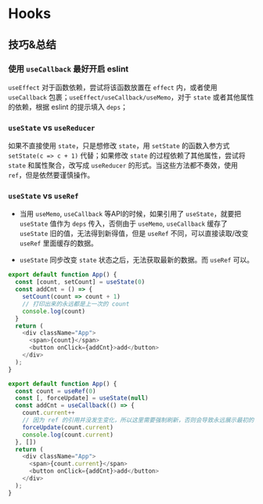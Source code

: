 # Hooks
## 技巧&总结
###  使用 `useCallback` 最好开启 eslint
`useEffect` 对于函数依赖，尝试将该函数放置在 `effect` 内，或者使用 `useCallback` 包裹；`useEffect/useCallback/useMemo`，对于 `state` 或者其他属性的依赖，根据 eslint 的提示填入 `deps`；
### `useState` vs `useReducer`
如果不直接使用 `state`，只是想修改 `state`，用 `setState` 的函数入参方式 `setState(c => c + 1)` 代替；如果修改 `state` 的过程依赖了其他属性，尝试将 `state` 和属性聚合，改写成 `useReducer` 的形式。当这些方法都不奏效，使用 `ref`，但是依然要谨慎操作。

### `useState` vs `useRef`
- 当用 `useMemo`, `useCallback` 等API的时候，如果引用了 `useState`，就要把 `useState` 值作为 `deps` 传入，否侧由于 `useMemo`, `useCallback` 缓存了 `useState` 旧的值，无法得到新得值，但是 `useRef` 不同，可以直接读取/改变 `useRef` 里面缓存的数据。

- `useState` 同步改变 `state` 状态之后，无法获取最新的数据。而 `useRef` 可以。

```javascript
export default function App() {
  const [count, setCount] = useState(0)
  const addCnt = () => {
    setCount(count => count + 1)
    // 打印出来的永远都是上一次的 count
    console.log(count)
  }
  return (
    <div className="App">
      <span>{count}</span>
      <button onClick={addCnt}>add</button>
    </div>
  );
}
```

```javascript
export default function App() {
  const count = useRef(0)
  const [, forceUpdate] = useState(null)
  const addCnt = useCallback(() => {
    count.current++
    // 因为 ref 的引用并没发生变化，所以这里需要强制刷新，否则会导致永远展示最初的 current 值
    forceUpdate(count.current)
    console.log(count.current)
  }, [])
  return (
    <div className="App">
      <span>{count.current}</span>
      <button onClick={addCnt}>add</button>
    </div>
  );
}
```